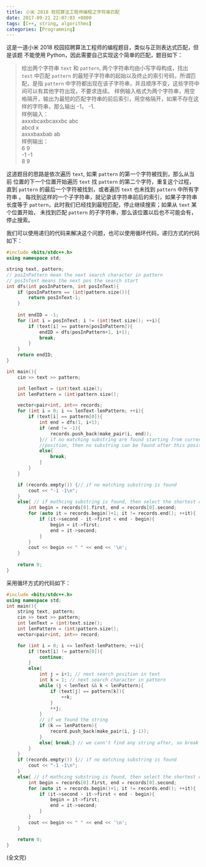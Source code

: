 ```yaml
---
title: 小米 2018 校招算法工程师编程之字符串匹配
date: 2017-09-21 22:07:03 +0800
tags: [C++, string, algorithms]
categories: [Programming]
---
```


这是一道小米 2018 校园招聘算法工程师的编程题目，类似与正则表达式匹配，但是该题
不能使用 Python，因此需要自己实现这个简单的匹配，题目如下：<!--more-->


>给出两个字符串 `text` 和 `pattern`, 两个字符串均由小写字母构成，找出 `text` 中匹配 `pattern` 的最短子字符串的起始以及终止的索引号码，所谓匹配，是指 `pattern` 中字符都出现在该子字符串，并且顺序不变，这些字符中间可以有其他字符出现，不要求连续。
>样例输入格式为两个字符串，用空格隔开，输出为最短的匹配字符串的前后索引，用空格隔开，如果不存在这样的字符串，那么输出 -1， -1.  
>样例输入：  
>axxxbcaxbcaxxbc abc  
>abcd x  
>axxxbaxbab ab  
>样例输出：  
>6 9  
>-1 -1  
>8 9  

这道题目的思路是依次遍历 `text`, 如果 `pattern` 的第一个字符被找到，那么从当前
位置的下一个位置开始遍历 `text` 找 `pattern` 的第二个字符，重复这个过程，直到
`pattern` 的最后一个字符被找到，或者遍历 `text` 也未找到 `pattern` 中所有字符串
。 每找到这样的一个子字符串，就记录该字符串前后的索引，如果子字符串长度等于
`pattern`，此时我们已经找到最短匹配，停止继续搜索；如果从 `text` 某个位置开始，
未找到匹配 `pattern` 的子字符串，那么该位置以后也不可能会有，停止搜索。

我们可以使用递归的代码来解决这个问题，也可以使用循环代码，递归方式的代码如下：

```cpp
#include <bits/stdc++.h>
using namespace std;

string text, pattern;
// posInPattern mean the next search character in pattern
// posInText means the next pos the search start
int dfs(int posInPattern, int posInText){
    if (posInPattern == (int)pattern.size()){
        return posInText-1;
    }
    
    int endID = -1;
    for (int i = posInText; i != (int)text.size(); ++i){
        if (text[i] == pattern[posInPattern]){
            endID = dfs(posInPattern+1, i+1);
            break;
        }
    }
    return endID;
}

int main(){
    cin >> text >> pattern;

    int lenText = (int)text.size();
    int lenPattern = (int)pattern.size();

    vector<pair<int, int>> records;
    for (int i = 0; i <= lenText-lenPattern; ++i){
        if (text[i] == pattern[0]){
            int end = dfs(1, i+1);
            if (end != -1){
                records.push_back(make_pair(i, end));
            }// if no matching substring are found starting from current 
            //position, then no substring can be found after this position.
            else{
                break;
            }
        }
    }

    if (records.empty()) {// if no matching substring is found
        cout << "-1 -1\n";
    }
    else{ // if mathcing substring is found, then select the shortest one.
        int begin = records[0].first, end = records[0].second;
        for (auto it = records.begin()+1; it != records.end(); ++it){
            if (it->second - it->first < end - begin){
                begin = it->first;
                end = it->second;
            }
        }
        cout << begin << " " << end << '\n';
    }
    
    return 0;
}
```

采用循环方式的代码如下：

```cpp
#include <bits/stdc++.h>
using namespace std;
int main(){
    string text, pattern;
    cin >> text >> pattern;
    int lenText = (int)text.size();
    int lenPattern = (int)pattern.size();
    vector<pair<int, int>> record;

    for (int i = 0; i <= lenText-lenPattern; ++i){
        if (text[i] != pattern[0]){
            continue;
        }
        else{
            int j = i+1; // next search position in text
            int k = 1; // next search character in pattern
            while (j < lenText && k < lenPattern){
                if (text[j] == pattern[k]){
                    ++k;
                }
                ++j;
            }
            // if we found the string
            if (k == lenPattern){
                record.push_back(make_pair(i, j-1));
            }
            else{ break;} // we cann't find any string after, so break
        }
    }
    if (records.empty()) {// if no matching substring is found
        cout << "-1 -1\n";
    }
    else{ // if mathcing substring is found, then select the shortest one.
        int begin = records[0].first, end = records[0].second;
        for (auto it = records.begin()+1; it != records.end(); ++it){
            if (it->second - it->first < end - begin){
                begin = it->first;
                end = it->second;
            }
        }
        cout << begin << " " << end << '\n';
    }

    return 0;
}

```
(全文完)
